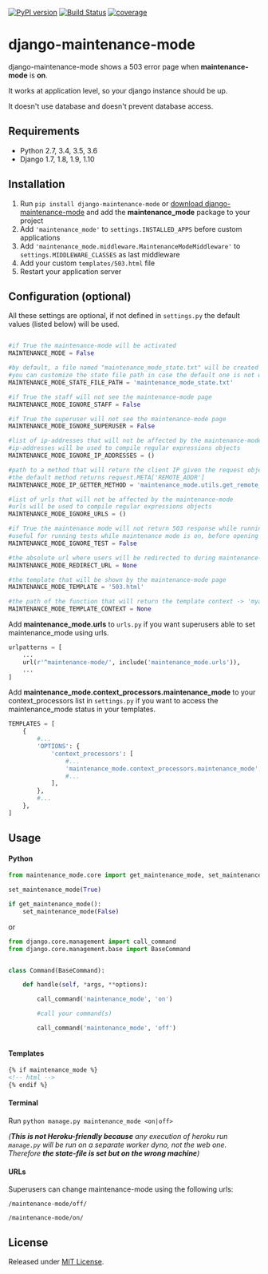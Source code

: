 [![PyPI version](https://badge.fury.io/py/django-maintenance-mode.svg)](https://badge.fury.io/py/django-maintenance-mode)
[![Build Status](https://travis-ci.org/fabiocaccamo/django-maintenance-mode.svg?branch=master)](https://travis-ci.org/fabiocaccamo/django-maintenance-mode)
[![coverage](https://codecov.io/gh/fabiocaccamo/django-maintenance-mode/branch/master/graph/badge.svg)](https://codecov.io/gh/fabiocaccamo/django-maintenance-mode)

# django-maintenance-mode
django-maintenance-mode shows a 503 error page when **maintenance-mode** is **on**.

It works at application level, so your django instance should be up.

It doesn't use database and doesn't prevent database access.

## Requirements
- Python 2.7, 3.4, 3.5, 3.6
- Django 1.7, 1.8, 1.9, 1.10

## Installation

1. Run ``pip install django-maintenance-mode`` or [download django-maintenance-mode](http://pypi.python.org/pypi/django-maintenance-mode) and add the **maintenance_mode** package to your project
2. Add ``'maintenance_mode'`` to ``settings.INSTALLED_APPS`` before custom applications
3. Add ``'maintenance_mode.middleware.MaintenanceModeMiddleware'`` to ``settings.MIDDLEWARE_CLASSES`` as last middleware
4. Add your custom ``templates/503.html`` file
5. Restart your application server

## Configuration (optional)

All these settings are optional, if not defined in ``settings.py`` the default values (listed below) will be used.

```python

#if True the maintenance-mode will be activated
MAINTENANCE_MODE = False

#by default, a file named "maintenance_mode_state.txt" will be created in the same directory of the settings.py file
#you can customize the state file path in case the default one is not writable
MAINTENANCE_MODE_STATE_FILE_PATH = 'maintenance_mode_state.txt'

#if True the staff will not see the maintenance-mode page
MAINTENANCE_MODE_IGNORE_STAFF = False

#if True the superuser will not see the maintenance-mode page
MAINTENANCE_MODE_IGNORE_SUPERUSER = False

#list of ip-addresses that will not be affected by the maintenance-mode
#ip-addresses will be used to compile regular expressions objects
MAINTENANCE_MODE_IGNORE_IP_ADDRESSES = ()

#path to a method that will return the client IP given the request object
#the default method returns request.META['REMOTE_ADDR']
MAINTENANCE_MODE_IP_GETTER_METHOD = 'maintenance_mode.utils.get_remote_addr'

#list of urls that will not be affected by the maintenance-mode
#urls will be used to compile regular expressions objects
MAINTENANCE_MODE_IGNORE_URLS = ()

#if True the maintenance mode will not return 503 response while running tests
#useful for running tests while maintenance mode is on, before opening the site to public use
MAINTENANCE_MODE_IGNORE_TEST = False

#the absolute url where users will be redirected to during maintenance-mode
MAINTENANCE_MODE_REDIRECT_URL = None

#the template that will be shown by the maintenance-mode page
MAINTENANCE_MODE_TEMPLATE = '503.html'

#the path of the function that will return the template context -> 'myapp.mymodule.myfunction'
MAINTENANCE_MODE_TEMPLATE_CONTEXT = None
```
Add **maintenance_mode.urls** to ``urls.py`` if you want superusers able to set maintenance_mode using urls.

```python
urlpatterns = [
    ...
    url(r'^maintenance-mode/', include('maintenance_mode.urls')),
    ...
]
```
Add **maintenance_mode.context_processors.maintenance_mode** to your context_processors list in ``settings.py`` if you want to access the maintenance_mode status in your templates.

```python
TEMPLATES = [
    {
        #...
        'OPTIONS': {
            'context_processors': [
                #...
                'maintenance_mode.context_processors.maintenance_mode',
                #...
            ],
        },
        #...
    },
]
```

## Usage

#### Python
```python
from maintenance_mode.core import get_maintenance_mode, set_maintenance_mode

set_maintenance_mode(True)

if get_maintenance_mode():
    set_maintenance_mode(False)
```
or
```python
from django.core.management import call_command
from django.core.management.base import BaseCommand


class Command(BaseCommand):

    def handle(self, *args, **options):

        call_command('maintenance_mode', 'on')

        #call your command(s)

        call_command('maintenance_mode', 'off')



```

#### Templates
```html
{% if maintenance_mode %}
<!-- html -->
{% endif %}
```

#### Terminal

Run ``python manage.py maintenance_mode <on|off>``

*(****This is not Heroku-friendly because*** *any execution of heroku run `manage.py` will be run on a separate worker dyno, not the web one. Therefore* ***the state-file is set but on the wrong machine****)*

#### URLs
Superusers can change maintenance-mode using the following urls:

``/maintenance-mode/off/``

``/maintenance-mode/on/``

## License
Released under [MIT License](LICENSE).
